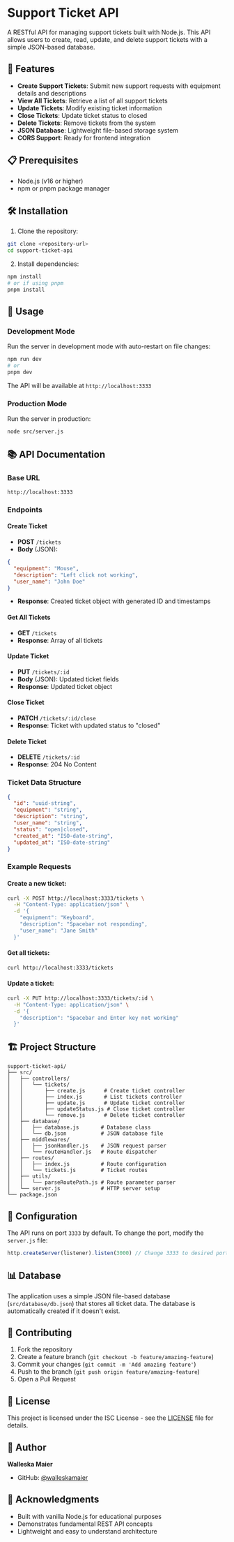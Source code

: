 # Support Ticket API

A RESTful API for managing support tickets built with Node.js. This API allows users to create, read, update, and delete support tickets with a simple JSON-based database.

## 🚀 Features

- **Create Support Tickets**: Submit new support requests with equipment details and descriptions
- **View All Tickets**: Retrieve a list of all support tickets
- **Update Tickets**: Modify existing ticket information
- **Close Tickets**: Update ticket status to closed
- **Delete Tickets**: Remove tickets from the system
- **JSON Database**: Lightweight file-based storage system
- **CORS Support**: Ready for frontend integration

## 📋 Prerequisites

- Node.js (v16 or higher)
- npm or pnpm package manager

## 🛠️ Installation

1. Clone the repository:
```bash
git clone <repository-url>
cd support-ticket-api
```

2. Install dependencies:
```bash
npm install
# or if using pnpm
pnpm install
```

## 🚀 Usage

### Development Mode

Run the server in development mode with auto-restart on file changes:

```bash
npm run dev
# or
pnpm dev
```

The API will be available at `http://localhost:3333`

### Production Mode

Run the server in production:

```bash
node src/server.js
```

## 📚 API Documentation

### Base URL
```
http://localhost:3333
```

### Endpoints

#### Create Ticket
- **POST** `/tickets`
- **Body** (JSON):
```json
{
  "equipment": "Mouse",
  "description": "Left click not working",
  "user_name": "John Doe"
}
```
- **Response**: Created ticket object with generated ID and timestamps

#### Get All Tickets
- **GET** `/tickets`
- **Response**: Array of all tickets

#### Update Ticket
- **PUT** `/tickets/:id`
- **Body** (JSON): Updated ticket fields
- **Response**: Updated ticket object

#### Close Ticket
- **PATCH** `/tickets/:id/close`
- **Response**: Ticket with updated status to "closed"

#### Delete Ticket
- **DELETE** `/tickets/:id`
- **Response**: 204 No Content

### Ticket Data Structure

```json
{
  "id": "uuid-string",
  "equipment": "string",
  "description": "string",
  "user_name": "string",
  "status": "open|closed",
  "created_at": "ISO-date-string",
  "updated_at": "ISO-date-string"
}
```

### Example Requests

#### Create a new ticket:
```bash
curl -X POST http://localhost:3333/tickets \
  -H "Content-Type: application/json" \
  -d '{
    "equipment": "Keyboard",
    "description": "Spacebar not responding",
    "user_name": "Jane Smith"
  }'
```

#### Get all tickets:
```bash
curl http://localhost:3333/tickets
```

#### Update a ticket:
```bash
curl -X PUT http://localhost:3333/tickets/:id \
  -H "Content-Type: application/json" \
  -d '{
    "description": "Spacebar and Enter key not working"
  }'
```

## 🏗️ Project Structure

```
support-ticket-api/
├── src/
│   ├── controllers/
│   │   └── tickets/
│   │       ├── create.js      # Create ticket controller
│   │       ├── index.js       # List tickets controller
│   │       ├── update.js      # Update ticket controller
│   │       ├── updateStatus.js # Close ticket controller
│   │       └── remove.js      # Delete ticket controller
│   ├── database/
│   │   ├── database.js       # Database class
│   │   └── db.json           # JSON database file
│   ├── middlewares/
│   │   ├── jsonHandler.js    # JSON request parser
│   │   └── routeHandler.js   # Route dispatcher
│   ├── routes/
│   │   ├── index.js          # Route configuration
│   │   └── tickets.js        # Ticket routes
│   ├── utils/
│   │   └── parseRoutePath.js # Route parameter parser
│   └── server.js             # HTTP server setup
└── package.json
```

## 🔧 Configuration

The API runs on port `3333` by default. To change the port, modify the `server.js` file:

```javascript
http.createServer(listener).listen(3000) // Change 3333 to desired port
```

## 📊 Database

The application uses a simple JSON file-based database (`src/database/db.json`) that stores all ticket data. The database is automatically created if it doesn't exist.

## 🤝 Contributing

1. Fork the repository
2. Create a feature branch (`git checkout -b feature/amazing-feature`)
3. Commit your changes (`git commit -m 'Add amazing feature'`)
4. Push to the branch (`git push origin feature/amazing-feature`)
5. Open a Pull Request

## 📝 License

This project is licensed under the ISC License - see the [LICENSE](LICENSE) file for details.

## 👤 Author

**Walleska Maier**
- GitHub: [@walleskamaier](https://github.com/walleskamaier)

## 🙏 Acknowledgments

- Built with vanilla Node.js for educational purposes
- Demonstrates fundamental REST API concepts
- Lightweight and easy to understand architecture
